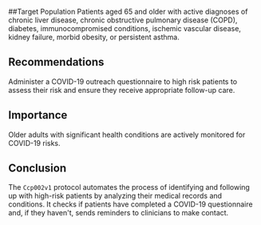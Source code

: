 ##Target Population
Patients aged 65 and older with active diagnoses of chronic liver disease, chronic obstructive pulmonary disease (COPD), diabetes, immunocompromised conditions, ischemic vascular disease, kidney failure, morbid obesity, or persistent asthma.

## Recommendations
Administer a COVID-19 outreach questionnaire to high risk patients to assess their risk and ensure they receive appropriate follow-up care.

## Importance
Older adults with significant health conditions are actively monitored for COVID-19 risks. 

## Conclusion
The `Ccp002v1` protocol automates the process of identifying and following up with high-risk patients by analyzing their medical records and conditions. It checks if patients have completed a COVID-19 questionnaire and, if they haven't, sends reminders to clinicians to make contact. 
